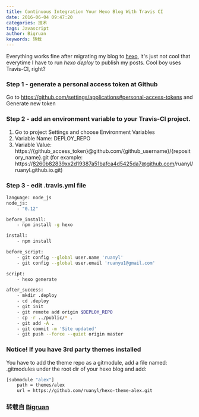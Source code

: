 ```yaml
---
title: Continuous Integration Your Hexo Blog With Travis CI
date: 2016-06-04 09:47:20
categories: 技术
tags: Javascript
author: Bigruan
keywords: 转载
---
```


Everything works fine after migrating my blog to [hexo](http://hexo.io), it's just not cool that everytime I have to run *hexo deploy* to publish my posts.
Cool boy uses Travis-CI, right?

### Step 1 - generate a personal access token at Github

Go to https://github.com/settings/applications#personal-access-tokens and Generate new token

### Step 2 - add an environment variable to your Travis-CI project.

<!-- more -->

1. Go to project Settings and choose Environment Variables
2. Variable Name: DEPLOY_REPO
3. Variable Value: https://{github_access_token}@github.com/{github_username}/{repository_name}.git (for example: https://8260b82839xx2d19387a51bafca4d5425da7@github.com/ruanyl/ruanyl.github.io.git)

### Step 3 - edit .travis.yml file

```bash
language: node_js
node_js:
    - "0.12"

before_install:
    - npm install -g hexo

install:
    - npm install

before_script:
    - git config --global user.name 'ruanyl'
    - git config --global user.email 'ruanyu1@gmail.com'

script:
    - hexo generate

after_success:
    - mkdir .deploy
    - cd .deploy
    - git init
    - git remote add origin $DEPLOY_REPO
    - cp -r ../public/* .
    - git add -A .
    - git commit -m 'Site updated'
    - git push --force --quiet origin master
```

### Notice! If you have 3rd party themes installed
You have to add the theme repo as a gitmodule, add a file named: .gitmodules under the root dir of your hexo blog and add:

```bash
[submodule "alex"]
    path = themes/alex
    url = https://github.com/ruanyl/hexo-theme-alex.git
```

### 转载自 [Bigruan](http://blog.bigruan.com/2015-03-09-Continuous-Integration-Your-Hexo-Blog-With-TravisCI/)
